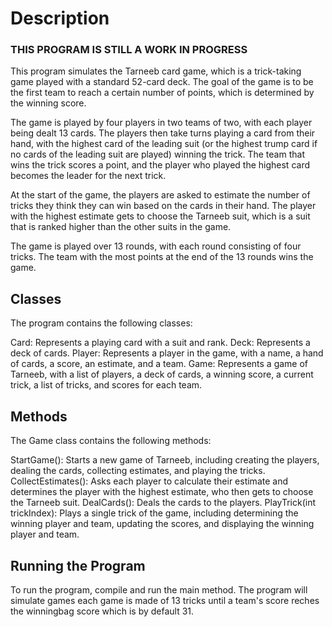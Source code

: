 # Description
### THIS PROGRAM IS STILL A WORK IN PROGRESS 
This program simulates the Tarneeb card game, which is a trick-taking game played with a standard 52-card deck. The goal of the game is to be the first team to reach a certain number of points, which is determined by the winning score.

The game is played by four players in two teams of two, with each player being dealt 13 cards. The players then take turns playing a card from their hand, with the highest card of the leading suit (or the highest trump card if no cards of the leading suit are played) winning the trick. The team that wins the trick scores a point, and the player who played the highest card becomes the leader for the next trick.

At the start of the game, the players are asked to estimate the number of tricks they think they can win based on the cards in their hand. The player with the highest estimate gets to choose the Tarneeb suit, which is a suit that is ranked higher than the other suits in the game.

The game is played over 13 rounds, with each round consisting of four tricks. The team with the most points at the end of the 13 rounds wins the game.

## Classes
The program contains the following classes:

Card: Represents a playing card with a suit and rank.
Deck: Represents a deck of cards.
Player: Represents a player in the game, with a name, a hand of cards, a score, an estimate, and a team.
Game: Represents a game of Tarneeb, with a list of players, a deck of cards, a winning score, a current trick, a list of tricks, and scores for each team.

## Methods
The Game class contains the following methods:

StartGame(): Starts a new game of Tarneeb, including creating the players, dealing the cards, collecting estimates, and playing the tricks.
CollectEstimates(): Asks each player to calculate their estimate and determines the player with the highest estimate, who then gets to choose the Tarneeb suit.
DealCards(): Deals the cards to the players.
PlayTrick(int trickIndex): Plays a single trick of the game, including determining the winning player and team, updating the scores, and displaying the winning player and team.

## Running the Program
To run the program, compile and run the main method. The program will simulate games each game is made of 13 tricks until a team's score reches the winningbag score which is by default 31.
